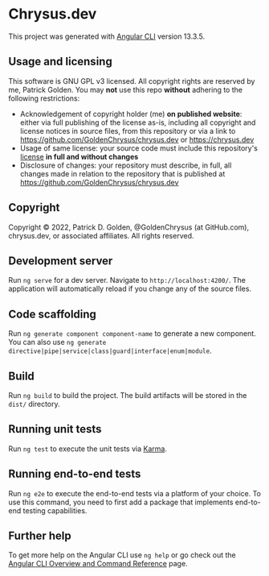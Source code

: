 # Chrysus.dev

This project was generated with [Angular CLI](https://github.com/angular/angular-cli) version 13.3.5.

## Usage and licensing

This software is GNU GPL v3 licensed. All copyright rights are reserved by me, Patrick Golden. You may **not** use this repo **without** adhering to the following restrictions:

- Acknowledgement of copyright holder (me) **on published website**: either via full publishing of the license as-is, including all copyright and license notices in source files, from this repository or via a link to https://github.com/GoldenChrysus/chrysus.dev or https://chrysus.dev
- Usage of same license: your source code must include this repository's [license](/LICENSE) **in full and without changes**
- Disclosure of changes: your repository must describe, in full, all changes made in relation to the repository that is published at https://github.com/GoldenChrysus/chrysus.dev

## Copyright

Copyright &copy; 2022, Patrick D. Golden, @GoldenChrysus (at GitHub.com), chrysus.dev, or associated affiliates. All rights reserved.

## Development server

Run `ng serve` for a dev server. Navigate to `http://localhost:4200/`. The application will automatically reload if you change any of the source files.

## Code scaffolding

Run `ng generate component component-name` to generate a new component. You can also use `ng generate directive|pipe|service|class|guard|interface|enum|module`.

## Build

Run `ng build` to build the project. The build artifacts will be stored in the `dist/` directory.

## Running unit tests

Run `ng test` to execute the unit tests via [Karma](https://karma-runner.github.io).

## Running end-to-end tests

Run `ng e2e` to execute the end-to-end tests via a platform of your choice. To use this command, you need to first add a package that implements end-to-end testing capabilities.

## Further help

To get more help on the Angular CLI use `ng help` or go check out the [Angular CLI Overview and Command Reference](https://angular.io/cli) page.
